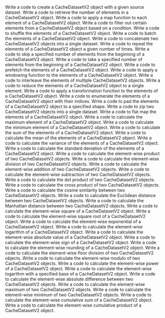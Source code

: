 Write a code to create a CacheDatasetV2 object with a given source dataset.
Write a code to retrieve the number of elements in a CacheDatasetV2 object.
Write a code to apply a map function to each element of a CacheDatasetV2 object.
Write a code to filter out certain elements from a CacheDatasetV2 object based on a condition.
Write a code to shuffle the elements of a CacheDatasetV2 object.
Write a code to batch the elements of a CacheDatasetV2 object.
Write a code to concatenate two CacheDatasetV2 objects into a single dataset.
Write a code to repeat the elements of a CacheDatasetV2 object a given number of times.
Write a code to skip a specified number of elements from the beginning of a CacheDatasetV2 object.
Write a code to take a specified number of elements from the beginning of a CacheDatasetV2 object.
Write a code to prefetch the elements of a CacheDatasetV2 object.
Write a code to apply a windowing function to the elements of a CacheDatasetV2 object.
Write a code to interleave the elements of multiple CacheDatasetV2 objects.
Write a code to reduce the elements of a CacheDatasetV2 object to a single element.
Write a code to apply a transformation function to the elements of a CacheDatasetV2 object.
Write a code to enumerate the elements of a CacheDatasetV2 object with their indices.
Write a code to pad the elements of a CacheDatasetV2 object to a specified shape.
Write a code to zip two CacheDatasetV2 objects into a single dataset.
Write a code to flat map the elements of a CacheDatasetV2 object.
Write a code to calculate the maximum element of a CacheDatasetV2 object.
Write a code to calculate the minimum element of a CacheDatasetV2 object.
Write a code to calculate the sum of the elements of a CacheDatasetV2 object.
Write a code to calculate the mean of the elements of a CacheDatasetV2 object.
Write a code to calculate the variance of the elements of a CacheDatasetV2 object.
Write a code to calculate the standard deviation of the elements of a CacheDatasetV2 object.
Write a code to calculate the element-wise product of two CacheDatasetV2 objects.
Write a code to calculate the element-wise division of two CacheDatasetV2 objects.
Write a code to calculate the element-wise addition of two CacheDatasetV2 objects.
Write a code to calculate the element-wise subtraction of two CacheDatasetV2 objects.
Write a code to calculate the dot product of two CacheDatasetV2 objects.
Write a code to calculate the cross product of two CacheDatasetV2 objects.
Write a code to calculate the cosine similarity between two CacheDatasetV2 objects.
Write a code to calculate the Euclidean distance between two CacheDatasetV2 objects.
Write a code to calculate the Manhattan distance between two CacheDatasetV2 objects.
Write a code to calculate the element-wise square of a CacheDatasetV2 object.
Write a code to calculate the element-wise square root of a CacheDatasetV2 object.
Write a code to calculate the element-wise exponential of a CacheDatasetV2 object.
Write a code to calculate the element-wise logarithm of a CacheDatasetV2 object.
Write a code to calculate the element-wise absolute value of a CacheDatasetV2 object.
Write a code to calculate the element-wise sign of a CacheDatasetV2 object.
Write a code to calculate the element-wise rounding of a CacheDatasetV2 object.
Write a code to calculate the element-wise floor division of two CacheDatasetV2 objects.
Write a code to calculate the element-wise modulo of two CacheDatasetV2 objects.
Write a code to calculate the element-wise power of a CacheDatasetV2 object.
Write a code to calculate the element-wise logarithm with a specified base of a CacheDatasetV2 object.
Write a code to calculate the element-wise absolute difference between two CacheDatasetV2 objects.
Write a code to calculate the element-wise maximum of two CacheDatasetV2 objects.
Write a code to calculate the element-wise minimum of two CacheDatasetV2 objects.
Write a code to calculate the element-wise cumulative sum of a CacheDatasetV2 object.
Write a code to calculate the element-wise cumulative product of a CacheDatasetV2 object.